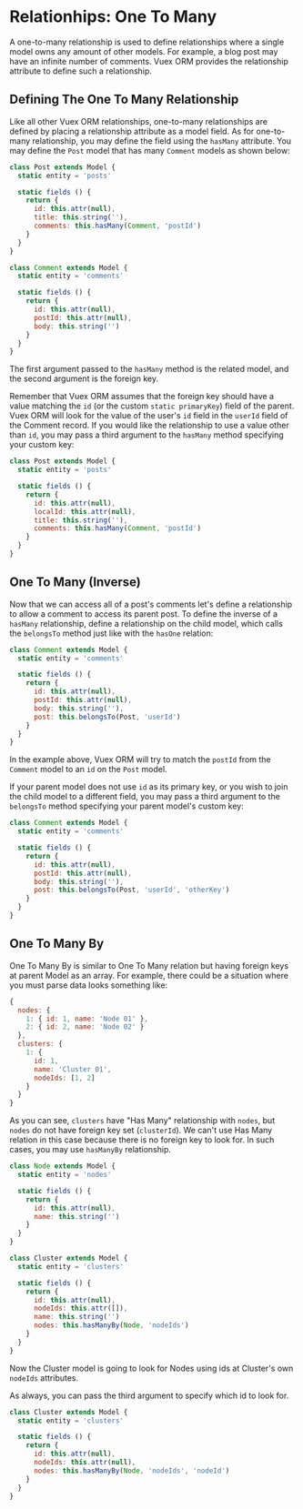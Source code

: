 # Relationhips: One To Many

A one-to-many relationship is used to define relationships where a single model owns any amount of other models. For example, a blog post may have an infinite number of comments. Vuex ORM provides the relationship attribute to define such a relationship.

## Defining The One To Many Relationship

Like all other Vuex ORM relationships, one-to-many relationships are defined by placing a relationship attribute as a model field. As for one-to-many relationship, you may define the field using the `hasMany` attribute. You may define the `Post` model that has many `Comment` models as shown below:

```js
class Post extends Model {
  static entity = 'posts'

  static fields () {
    return {
      id: this.attr(null),
      title: this.string(''),
      comments: this.hasMany(Comment, 'postId')
    }
  }
}

class Comment extends Model {
  static entity = 'comments'

  static fields () {
    return {
      id: this.attr(null),
      postId: this.attr(null),
      body: this.string('')
    }
  }
}
```

The first argument passed to the `hasMany` method is the related model, and the second argument is the foreign key.

Remember that Vuex ORM assumes that the foreign key should have a value matching the `id` (or the custom `static primaryKey`) field of the parent. Vuex ORM will look for the value of the user's `id` field in the `userId` field of the Comment record. If you would like the relationship to use a value other than `id`, you may pass a third argument to the `hasMany` method specifying your custom key:

```js
class Post extends Model {
  static entity = 'posts'

  static fields () {
    return {
      id: this.attr(null),
      localId: this.attr(null),
      title: this.string(''),
      comments: this.hasMany(Comment, 'postId')
    }
  }
}
```

## One To Many (Inverse)

Now that we can access all of a post's comments let's define a relationship to allow a comment to access its parent post. To define the inverse of a `hasMany` relationship, define a relationship on the child model, which calls the `belongsTo` method just like with the `hasOne` relation:

```js
class Comment extends Model {
  static entity = 'comments'

  static fields () {
    return {
      id: this.attr(null),
      postId: this.attr(null),
      body: this.string(''),
      post: this.belongsTo(Post, 'userId')
    }
  }
}
```

In the example above, Vuex ORM will try to match the `postId` from the `Comment` model to an `id` on the `Post` model.

If your parent model does not use `id` as its primary key, or you wish to join the child model to a different field, you may pass a third argument to the `belongsTo` method specifying your parent model's custom key:

```js
class Comment extends Model {
  static entity = 'comments'

  static fields () {
    return {
      id: this.attr(null),
      postId: this.attr(null),
      body: this.string(''),
      post: this.belongsTo(Post, 'userId', 'otherKey')
    }
  }
}
```

## One To Many By

One To Many By is similar to One To Many relation but having foreign keys at parent Model as an array. For example, there could be a situation where you must parse data looks something like:

```js
{
  nodes: {
    1: { id: 1, name: 'Node 01' },
    2: { id: 2, name: 'Node 02' }
  },
  clusters: {
    1: {
      id: 1,
      name: 'Cluster 01',
      nodeIds: [1, 2]
    }
  }
}
```

As you can see, `clusters` have "Has Many" relationship with `nodes`, but `nodes` do not have foreign key set (`clusterId`). We can't use Has Many relation in this case because there is no foreign key to look for. In such cases, you may use `hasManyBy` relationship.

```js
class Node extends Model {
  static entity = 'nodes'

  static fields () {
    return {
      id: this.attr(null),
      name: this.string('')
    }
  }
}

class Cluster extends Model {
  static entity = 'clusters'

  static fields () {
    return {
      id: this.attr(null),
      nodeIds: this.attr([]),
      name: this.string('')
      nodes: this.hasManyBy(Node, 'nodeIds')
    }
  }
}
```

Now the Cluster model is going to look for Nodes using ids at Cluster's own `nodeIds` attributes.

As always, you can pass the third argument to specify which id to look for.

```js
class Cluster extends Model {
  static entity = 'clusters'

  static fields () {
    return {
      id: this.attr(null),
      nodeIds: this.attr(null),
      nodes: this.hasManyBy(Node, 'nodeIds', 'nodeId')
    }
  }
}
```
